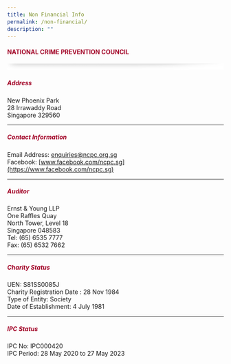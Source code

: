 ```yaml
---
title: Non Financial Info
permalink: /non-financial/
description: ""
---
```

#### <font style="color:#a20427;">NATIONAL CRIME PREVENTION COUNCIL</font>

![](/images/About/header-border.png)

##### <font style="color:#a20427;">Address </font>
New Phoenix Park  
28 Irrawaddy Road  
Singapore 329560

<hr>

##### <font style="color:#a20427;">Contact Information</font>
Email Address:&nbsp;[enquiries@ncpc.org.sg](mailto:enquiries@ncpc.org.sg)  
Facebook:&nbsp;[www.facebook.com/ncpc.sg](https://www.facebook.com/ncpc.sg)

<hr>

##### <font style="color:#a20427;">Auditor</font>
Ernst &amp; Young LLP  
One Raffles Quay  
North Tower, Level 18  
Singapore 048583  
Tel: (65) 6535 7777  
Fax: (65) 6532 7662

<hr>

##### <font style="color:#a20427;">Charity Status </font>
UEN: S81SS0085J  
Charity Registration Date : 28 Nov 1984  
Type of Entity: Society  
Date of Establishment: 4 July 1981

<hr>

##### <font style="color:#a20427;">IPC Status </font>
IPC No: IPC000420  
IPC Period: 28 May 2020 to 27 May 2023